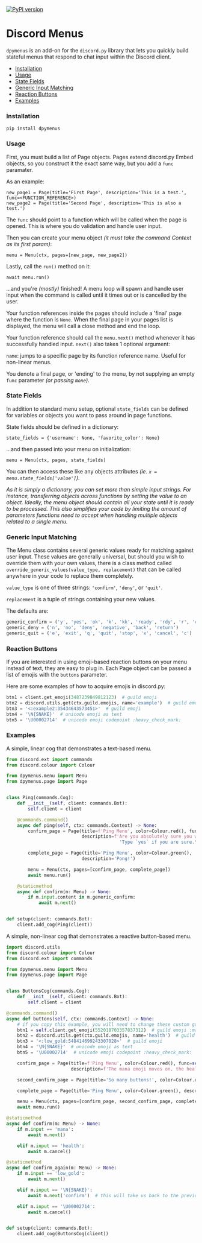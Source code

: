 [![PyPI version](https://badge.fury.io/py/dpymenus.svg)](https://badge.fury.io/py/dpymenus)

# Discord Menus

`dpymenus` is an add-on for the `discord.py` library that lets you quickly build stateful
menus that respond to chat input within the Discord client.

+ [Installation](#installation)
+ [Usage](#usage)
+ [State Fields](#state-fields)
+ [Generic Input Matching](#generic-input-matching)
+ [Reaction Buttons](#reaction-buttons)
+ [Examples](#examples)

### Installation
`pip install dpymenus`

### Usage
First, you must build a list of Page objects. Pages extend discord.py
Embed objects, so you construct it the exact same way, but you add a `func` paramater.

As an example:

    new_page1 = Page(title='First Page', description='This is a test.', func=<FUNCTION_REFERENCE>)
    new_page2 = Page(title='Second Page', description='This is also a test.')

The `func` should point to a function which will be called when the page is opened. This is
where you do validation and handle user input.
    
Then you can create your menu object *(it must take the command Context as its first param)*:

    menu = Menu(ctx, pages=[new_page, new_page2])
    
Lastly, call the `run()` method on it:

    await menu.run()
    
...and you're *(mostly)* finished! A menu loop will spawn and handle user input when the command is 
called until it times out or is cancelled by the user.

Your function references inside the pages should include a 'final' page where the
function is `None`. When the final page in your pages list is displayed, the menu will call a
close method and end the loop.

Your function reference should call the `menu.next()` method whenever it has
successfully handled input. `next()` also takes 1 optional argument: 

`name`: jumps to a specific page by its function reference name. Useful for non-linear menus.

You denote a final page, or 'ending' to the menu, by not supplying an empty `func` parameter *(or passing `None`)*.
    
### State Fields
In addition to standard menu setup, optional `state_fields` can be defined for variables or objects you
want to pass around in page functions.

State fields should be defined in a dictionary:

    state_fields = {'username': None, 'favorite_color': None}

...and then passed into your menu on initialization:

    menu = Menu(ctx, pages, state_fields)

You can then access these like any objects attributes *(ie. `x = menu.state_fields['value']`)*.

*As it is simply a dictionary, you can set more than simple input strings. For instance,
transferring objects across functions by setting the value to an object. Ideally, the menu 
object should contain all your state until it is ready to be processed. This also simplifies
your code by limiting the amount of parameters functions need to accept when handling
multiple objects related to a single menu.*

### Generic Input Matching
The Menu class contains several generic values ready for matching against user input. These values
are generally universal, but should you wish to override them with your own values, there is a 
class method called `override_generic_values(value_type, replacement)` that can be called anywhere
in your code to replace them completely.

`value_type` is one of three strings: `'confirm'`, `'deny'`, or `'quit'`.

`replacement` is a tuple of strings containing your new values.

The defaults are:
```python
generic_confirm = ('y', 'yes', 'ok', 'k', 'kk', 'ready', 'rdy', 'r', 'confirm', 'okay')
generic_deny = ('n', 'no', 'deny', 'negative', 'back', 'return')
generic_quit = ('e', 'exit', 'q', 'quit', 'stop', 'x', 'cancel', 'c')
```

### Reaction Buttons
If you are interested in using emoji-based reaction buttons on your
menu instead of text, they are easy to plug in. Each Page object can
be passed a list of emojis with the `buttons` parameter.

Here are some examples of how to acquire emojis in discord.py:
```python
btn1 = client.get_emoji(3487239849812123)  # guild emoji
btn2 = discord.utils.get(ctx.guild.emojis, name='example')  # guild emoji
btn3 = '<:example2:35434643573451>'  # guild emoji
btn4 = '\N{SNAKE}'  # unicode emoji as text
btn5 = '\U00002714'  # unicode emoji codepoint :heavy_check_mark:
```

### Examples
A simple, linear cog that demonstrates a text-based menu.
```python
from discord.ext import commands
from discord.colour import Colour

from dpymenus.menu import Menu
from dpymenus.page import Page


class Ping(commands.Cog):
    def __init__(self, client: commands.Bot):
        self.client = client

    @commands.command()
    async def ping(self, ctx: commands.Context) -> None:
        confirm_page = Page(title=f'Ping Menu', color=Colour.red(), func=self.confirm,
                            description=f'Are you absolutely sure you want to send a ping command?\n\n'
                                          'Type `yes` if you are sure.\nType `quit` to cancel this menu.')

        complete_page = Page(title='Ping Menu', color=Colour.green(),
                            description='Pong!')

        menu = Menu(ctx, pages=[confirm_page, complete_page])
        await menu.run()

    @staticmethod
    async def confirm(m: Menu) -> None:
        if m.input.content in m.generic_confirm:
            await m.next()


def setup(client: commands.Bot):
    client.add_cog(Ping(client))
```
A simple, non-linear cog that demonstrates a reactive button-based menu.
```python
import discord.utils
from discord.colour import Colour
from discord.ext import commands

from dpymenus.menu import Menu
from dpymenus.page import Page


class ButtonsCog(commands.Cog):
    def __init__(self, client: commands.Bot):
        self.client = client

@commands.command()
async def buttons(self, ctx: commands.Context) -> None:
    # if you copy this example, you will need to change these custom guild emoji lines
    btn1 = self.client.get_emoji(552018703357837312)  # guild emoji :mana:
    btn2 = discord.utils.get(ctx.guild.emojis, name='health')  # guild emoji
    btn3 = '<:low_gold:548414699243307028>'  # guild emoji
    btn4 = '\N{SNAKE}'  # unicode emoji as text
    btn5 = '\U00002714'  # unicode emoji codepoint :heavy_check_mark:

    confirm_page = Page(title=f'Ping Menu', color=Colour.red(), func=self.confirm, buttons=[btn1, btn2],
                        description=f'The mana emoji moves on, the health emoji cancels the menu.')

    second_confirm_page = Page(title='So many buttons!', color=Colour.orange(), func=self.confirm_again, buttons=[btn3, btn4, btn5])

    complete_page = Page(title='Ping Menu', color=Colour.green(), description='Pong!')

    menu = Menu(ctx, pages=[confirm_page, second_confirm_page, complete_page])
    await menu.run()

@staticmethod
async def confirm(m: Menu) -> None:
    if m.input == 'mana':
        await m.next()

    elif m.input == 'health':
        await m.cancel()

@staticmethod
async def confirm_again(m: Menu) -> None:
    if m.input == 'low_gold':
        await m.next()

    elif m.input == '\N{SNAKE}':
        await m.next('confirm')  # this will take us back to the previous page

    elif m.input == '\U00002714':
        await m.cancel()


def setup(client: commands.Bot):
    client.add_cog(ButtonsCog(client))
```
